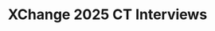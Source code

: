 ---
title: XChange 2025 CT Interviews
redirect_to: https://calendar.app.google/tqL7Dw8fggAvVEy68
redirect_from: 
  - /XC25CoreTeamInterviews
  - /xc25coreteaminterviews
---